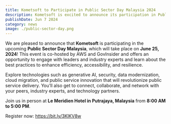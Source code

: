 ```yaml
---
title: Kometsoft to Participate in Public Sector Day Malaysia 2024
description: Kometsoft is excited to announce its participation in Public Sector Day Malaysia on June 25, 2024, co-hosted by AWS and GovInsider.
publishDate: Jun 7 2024
category: news
image: ./public-sector-day.png
---
```


We are pleased to announce that **Kometsoft** is participating in the upcoming **Public Sector Day Malaysia**, which will take place on **June 25, 2024**! This event is co-hosted by AWS and GovInsider and offers an opportunity to engage with leaders and industry experts and learn about the best practices to enhance efficiency, accessibility, and resilience.

Explore technologies such as generative AI, security, data modernization, cloud migration, and public service innovation that will revolutionize public service delivery. You’ll also get to connect, collaborate, and network with your peers, industry experts, and technology partners.

Join us in person at **Le Meridien Hotel in Putrajaya, Malaysia** from **8:00 AM to 5:00 PM**.

Register now: <https://bit.ly/3KlKV8w>
